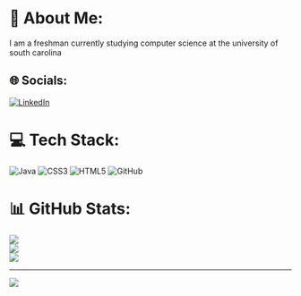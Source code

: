 # 💫 About Me:
I am a freshman currently studying computer science at the university of south carolina <br>


## 🌐 Socials:
[![LinkedIn](https://img.shields.io/badge/LinkedIn-%230077B5.svg?logo=linkedin&logoColor=white)](https://linkedin.com/in/dorianrhone) 

# 💻 Tech Stack:
![Java](https://img.shields.io/badge/java-%23ED8B00.svg?style=for-the-badge&logo=openjdk&logoColor=white) ![CSS3](https://img.shields.io/badge/css3-%231572B6.svg?style=for-the-badge&logo=css3&logoColor=white) ![HTML5](https://img.shields.io/badge/html5-%23E34F26.svg?style=for-the-badge&logo=html5&logoColor=white) ![GitHub](https://img.shields.io/badge/github-%23121011.svg?style=for-the-badge&logo=github&logoColor=white)
# 📊 GitHub Stats:
![](https://github-readme-stats.vercel.app/api?username=dorianrhone&theme=dark&hide_border=false&include_all_commits=false&count_private=false)<br/>
![](https://github-readme-streak-stats.herokuapp.com/?user=dorianrhone&theme=dark&hide_border=false)<br/>
![](https://github-readme-stats.vercel.app/api/top-langs/?username=dorianrhone&theme=dark&hide_border=false&include_all_commits=false&count_private=false&layout=compact)

---
[![](https://visitcount.itsvg.in/api?id=dorianrhone&icon=1&color=0)](https://visitcount.itsvg.in)

<!-- Proudly created with GPRM ( https://gprm.itsvg.in ) -->
